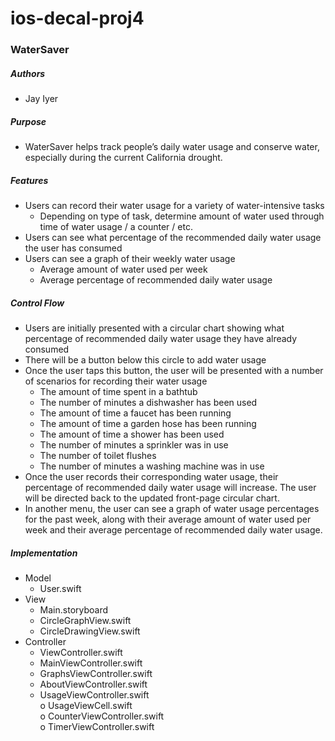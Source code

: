 # ios-decal-proj4
### **WaterSaver**

##### Authors <br />
* Jay Iyer

##### Purpose <br />
* WaterSaver helps track people’s daily water usage and conserve water, especially during the current California drought.

##### Features <br />
* Users can record their water usage for a variety of water-intensive tasks <br />
  * Depending on type of task, determine amount of water used through time of water usage / a counter / etc. <br />
* Users can see what percentage of the recommended daily water usage the user has consumed <br />
* Users can see a graph of their weekly water usage <br />
  * Average amount of water used per week <br />
  * Average percentage of recommended daily water usage <br />

##### Control Flow <br />
* Users are initially presented with a circular chart showing what percentage of recommended daily water usage they have already consumed <br />
* There will be a button below this circle to add water usage <br />
* Once the user taps this button, the user will be presented with a number of scenarios for recording their water usage <br /> 
  * The amount of time spent in a bathtub <br />
  * The number of minutes a dishwasher has been used <br />
  * The amount of time a faucet has been running <br />
  * The amount of time a garden hose has been running <br />
  * The amount of time a shower has been used <br />
  * The number of minutes a sprinkler was in use <br />
  * The number of toilet flushes <br />
  * The number of minutes a washing machine was in use <br />
* Once the user records their corresponding water usage, their percentage of recommended daily water usage will increase. The user will be directed back to the updated front-page circular chart. <br />
* In another menu, the user can see a graph of water usage percentages for the past week, along with their average amount of water used per week and their average percentage of recommended daily water usage. <br />

##### Implementation <br />
* Model <br />
  * User.swift <br />
* View <br />
  * Main.storyboard <br />
  * CircleGraphView.swift <br />
  * CircleDrawingView.swift <br />
* Controller <br />
  * ViewController.swift <br />
  * MainViewController.swift <br />
  * GraphsViewController.swift <br />
  * AboutViewController.swift <br />
  * UsageViewController.swift <br />
  o	UsageViewCell.swift <br />
  o	CounterViewController.swift <br />
  o	TimerViewController.swift <br />
